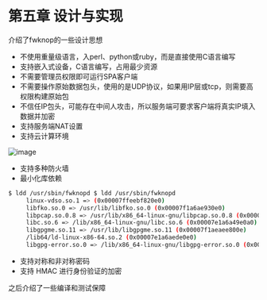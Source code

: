 # 第五章 设计与实现
介绍了fwknop的一些设计思想

* 不使用重量级语言，入perl、python或ruby，而是直接使用C语言编写
* 支持嵌入式设备，C语言编写，占用最少资源
* 不需要管理员权限即可运行SPA客户端
* 不需要操作原始数据包头，使用的是UDP协议，如果用IP层或tcp，则需要高权限构建原始包
* 不信任IP包头，可能存在中间人攻击，所以服务端可要求客户端将真实IP填入数据并加密
* 支持服务端NAT设置
* 支持云计算环境

![image](https://github.com/mxmkeep/fwknop_tutorial_cn/assets/20048552/22fe40f8-4244-4450-b8b5-c6ce7341dfec)


* 支持多种防火墙
* 最小化库依赖

```bash
$ ldd /usr/sbin/fwknopd $ ldd /usr/sbin/fwknopd
     linux-vdso.so.1 => (0x00007ffeebf820e0)
     libfko.so.0 => /usr/lib/libfko.so.0 (0x00007f1a6ae930e0)
     libpcap.so.0.8 => /usr/lib/x86_64-linux-gnu/libpcap.so.0.8 (0x00007e1a6a85c0e0)
     libc.so.6 => /lib/x86_64-linux-gnu/libc.so.6 (0x00007e1a6a49e0a0)
     libgpgme.so.11 => /usr/lib/libgpgme.so.11 (0x00007f1aeaee800e)
     /lib64/ld-linux-x86-64.so.2 (0x00007e1a6aede0e0)
     libgpg-error.so.0 => /lib/x86_64-linux-gnu/libgpg-error.so.0 (0x0000ef1a6a06e0e0)
```
* 支持对称和非对称密码
* 支持 HMAC 进行身份验证的加密

之后介绍了一些编译和测试保障

























